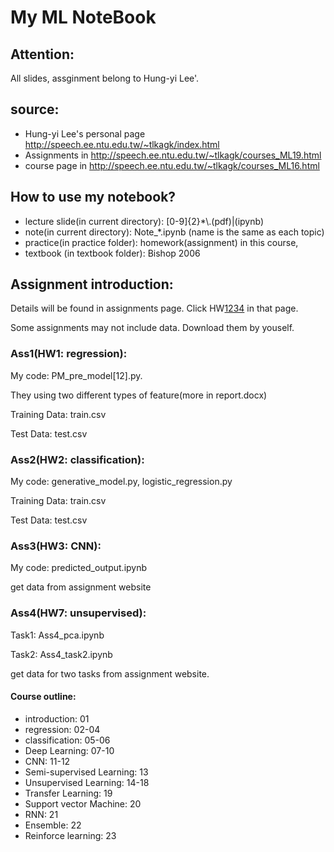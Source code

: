 # My ML NoteBook

## Attention:
All slides, assginment belong to Hung-yi Lee'.

## source: 
* Hung-yi Lee's personal page http://speech.ee.ntu.edu.tw/~tlkagk/index.html 
* Assignments in http://speech.ee.ntu.edu.tw/~tlkagk/courses_ML19.html 
* course page in http://speech.ee.ntu.edu.tw/~tlkagk/courses_ML16.html 

## How to use my notebook?
* lecture slide(in current directory): [0-9]{2}*\\.(pdf)|(ipynb)
* note(in current directory): Note_*.ipynb (name is the same as each topic)
* practice(in practice folder): homework(assignment) in this course, 
* textbook (in textbook folder): Bishop 2006

## Assignment introduction:

Details will be found in assignments page. Click HW[1234](link) in that page.

Some assignments may not include data. Download them by youself.

### Ass1(HW1: regression):

My code: PM_pre_model[12].py.

They using two different types of feature(more in report.docx)

Training Data: train.csv

Test Data: test.csv

### Ass2(HW2: classification):

My code: generative_model.py, logistic_regression.py

Training Data: train.csv

Test Data: test.csv

### Ass3(HW3: CNN):

My code: predicted_output.ipynb

get data from assignment website

### Ass4(HW7: unsupervised):

Task1: Ass4_pca.ipynb

Task2: Ass4_task2.ipynb

get data for two tasks from assignment website.

#### Course outline:
* introduction: 01
* regression: 02-04
* classification: 05-06
* Deep Learning: 07-10
* CNN: 11-12
* Semi-supervised Learning: 13
* Unsupervised Learning: 14-18
* Transfer Learning: 19
* Support vector Machine: 20
* RNN: 21
* Ensemble: 22
* Reinforce learning: 23